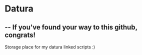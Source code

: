 # Datura

-- If you've found your way to this github, congrats!
--
Storage place for my datura linked scripts :)

